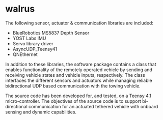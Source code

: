 # walrus

The following sensor, actuator & communication libraries are included:
- BlueRobotics MS5837 Depth Sensor
- YOST Labs IMU 
- Servo library driver 
- AsyncUDP_Teensy41
- QNEthernet

In addition to these libraries, the software package contains a class that enables 
functionality of the remotely operated vehicle by sending and receiving vehicle states and 
vehicle inputs, respectively. The class interfaces the different sensors and actuators while
managing reliable bidirectional UDP based communication with the towing vehicle.

The source code has been developed for, and tested, on a Teensy 4.1 micro-controller. 
The objectives of the source code is to support bi-directional communication for an 
actuated tethered vehicle with onboard sensing and dynamic capabilities.
